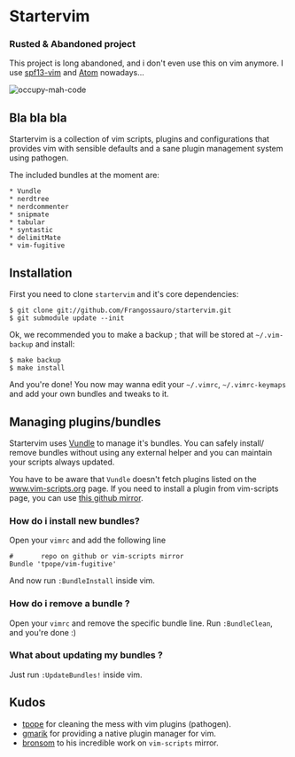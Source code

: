 Startervim
==========

### Rusted & Abandoned project

This project is long abandoned, and i don't even use this on vim anymore. I use [spf13-vim](https://github.com/spf13/spf13-vim) and [Atom](https://atom.io/) nowadays...

![occupy-mah-code](http://i.imgur.com/ODoT6Bb.jpg "occupy-mah-code")

## Bla bla bla

Startervim is a collection of vim scripts, plugins and configurations that provides vim with sensible defaults and 
a sane plugin management system using pathogen.

The included bundles at the moment are:

    * Vundle
    * nerdtree
    * nerdcommenter
    * snipmate
    * tabular
    * syntastic
    * delimitMate
    * vim-fugitive 

Installation
------------

First you need to clone `startervim` and it's core dependencies:

    $ git clone git://github.com/Frangossauro/startervim.git
    $ git submodule update --init

Ok, we recommended you to make a backup ; that will be stored at `~/.vim-backup` and install:

    $ make backup
    $ make install

And you're done! You now may wanna edit your `~/.vimrc`, `~/.vimrc-keymaps` and add your own bundles
and tweaks to it.

Managing plugins/bundles
------------------------
   
Startervim uses [Vundle](https://github.com/gmarik/vundle) to manage it's bundles. You can safely install/
remove bundles without using any external helper and you can maintain your scripts always updated. 

You have to be aware that `Vundle` doesn't fetch plugins listed on the www.vim-scripts.org page. If you
need to install a plugin from vim-scripts page, you can use [this github mirror](http://github.com/vim-scripts).

### How do i install new bundles?

Open your `vimrc` and add the following line

    #       repo on github or vim-scripts mirror
    Bundle 'tpope/vim-fugitive'

And now run `:BundleInstall` inside vim.

### How do i remove a bundle ?

Open your `vimrc` and remove the specific bundle line. Run `:BundleClean`, and you're  done :)

### What about updating my bundles ?

Just run `:UpdateBundles!` inside vim.

Kudos
-----

* [tpope](http://github.com/tpope/vim-pathogen) for cleaning the mess with vim plugins (pathogen).
* [gmarik](https://github.com/gmarik/vundle) for providing a native plugin manager for vim.
* [bronsom](http://github.com/bronson/) to his incredible work on `vim-scripts` mirror.
